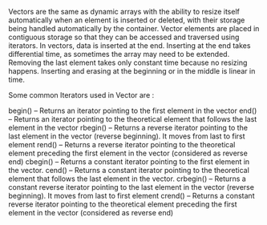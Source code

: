 Vectors are the same as dynamic arrays with the ability to resize itself automatically when an element is inserted or deleted, with their storage being handled automatically by the container. Vector elements are placed in contiguous storage so that they can be accessed and traversed using iterators. In vectors, data is inserted at the end. Inserting at the end takes differential time, as sometimes the array may need to be extended. Removing the last element takes only constant time because no resizing happens. Inserting and erasing at the beginning or in the middle is linear in time.

Some common Iterators used in Vector are : 

begin() – Returns an iterator pointing to the first element in the vector
end() – Returns an iterator pointing to the theoretical element that follows the last element in the vector
rbegin() – Returns a reverse iterator pointing to the last element in the vector (reverse beginning). It moves from last to first element
rend() – Returns a reverse iterator pointing to the theoretical element preceding the first element in the vector (considered as reverse end)
cbegin() – Returns a constant iterator pointing to the first element in the vector.
cend() – Returns a constant iterator pointing to the theoretical element that follows the last element in the vector.
crbegin() – Returns a constant reverse iterator pointing to the last element in the vector (reverse beginning). It moves from last to first element
crend() – Returns a constant reverse iterator pointing to the theoretical element preceding the first element in the vector (considered as reverse end)

